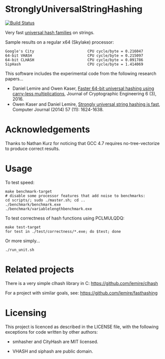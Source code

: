 StronglyUniversalStringHashing
==============================
[![Build Status](https://travis-ci.org/lemire/StronglyUniversalStringHashing.png)](https://travis-ci.org/lemire/StronglyUniversalStringHashing)

Very fast [universal hash
families](https://en.wikipedia.org/wiki/Universal_hashing) on strings.

Sample results on a regular x64 (Skylake) processor:
```
Google's City                        CPU cycle/byte = 0.216047 	 
64-bit VHASH                         CPU cycle/byte = 0.215097 	 
64-bit CLHASH                        CPU cycle/byte = 0.091786 	
SipHash                              CPU cycle/byte = 1.414069
```


This software includes the experimental code from the following research papers... 

* Daniel Lemire and Owen
Kaser, [Faster 64-bit universal hashing using carry-less
multiplications](http://arxiv.org/abs/1503.03465), Journal of Cryptographic Engineering 6 (3), 2016.
* Owen Kaser and Daniel Lemire, [Strongly universal string hashing is fast](http://arxiv.org/abs/1202.4961), Computer Journal (2014) 57 (11): 1624-1638.

Acknowledgements
==================

Thanks to Nathan Kurz for noticing that GCC 4.7 requires
no-tree-vectorize to produce correct results.

Usage
======

To test speed:

    make benchmark-target
    # disable some processor features that add noise to benchmarks:
    cd scripts/; sudo ./master.sh; cd ..
    ./benchmark/benchmark.exe
    ./benchmark/variablelengthbenchmark.exe

To test correctness of hash functions using PCLMULQDQ:

    make test-target
    for test in ./test/correctness/*.exe; do $test; done

Or more simply...

    ./run_unit.sh

Related projects
=================

There is a very simple clhash library in C: https://github.com/lemire/clhash

For a project with similar goals, see: https://github.com/lemire/fasthashing

Licensing
==========

This project is licenced as described in the LICENSE file, with the
following exceptions for code written by other authors:

  * smhasher and CityHash are MIT licensed.

  * VHASH and siphash are public domain.


